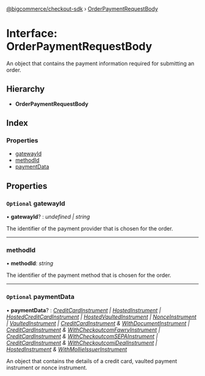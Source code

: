 [@bigcommerce/checkout-sdk](../README.md) › [OrderPaymentRequestBody](orderpaymentrequestbody.md)

# Interface: OrderPaymentRequestBody

An object that contains the payment information required for submitting an
order.

## Hierarchy

* **OrderPaymentRequestBody**

## Index

### Properties

* [gatewayId](orderpaymentrequestbody.md#optional-gatewayid)
* [methodId](orderpaymentrequestbody.md#methodid)
* [paymentData](orderpaymentrequestbody.md#optional-paymentdata)

## Properties

### `Optional` gatewayId

• **gatewayId**? : *undefined | string*

The identifier of the payment provider that is chosen for the order.

___

###  methodId

• **methodId**: *string*

The identifier of the payment method that is chosen for the order.

___

### `Optional` paymentData

• **paymentData**? : *[CreditCardInstrument](creditcardinstrument.md) | [HostedInstrument](hostedinstrument.md) | [HostedCreditCardInstrument](../README.md#hostedcreditcardinstrument) | [HostedVaultedInstrument](../README.md#hostedvaultedinstrument) | [NonceInstrument](nonceinstrument.md) | [VaultedInstrument](vaultedinstrument.md) | [CreditCardInstrument](creditcardinstrument.md) & [WithDocumentInstrument](withdocumentinstrument.md) | [CreditCardInstrument](creditcardinstrument.md) & [WithCheckoutcomFawryInstrument](withcheckoutcomfawryinstrument.md) | [CreditCardInstrument](creditcardinstrument.md) & [WithCheckoutcomSEPAInstrument](withcheckoutcomsepainstrument.md) | [CreditCardInstrument](creditcardinstrument.md) & [WithCheckoutcomiDealInstrument](withcheckoutcomidealinstrument.md) | [HostedInstrument](hostedinstrument.md) & [WithMollieIssuerInstrument](withmollieissuerinstrument.md)*

An object that contains the details of a credit card, vaulted payment
instrument or nonce instrument.
